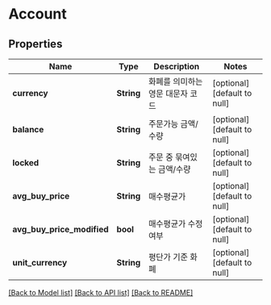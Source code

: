 # Account

## Properties
Name | Type | Description | Notes
------------ | ------------- | ------------- | -------------
**currency** | **String** | 화폐를 의미하는 영문 대문자 코드 | [optional] [default to null]
**balance** | **String** | 주문가능 금액/수량 | [optional] [default to null]
**locked** | **String** | 주문 중 묶여있는 금액/수량 | [optional] [default to null]
**avg_buy_price** | **String** | 매수평균가 | [optional] [default to null]
**avg_buy_price_modified** | **bool** | 매수평균가 수정 여부 | [optional] [default to null]
**unit_currency** | **String** | 평단가 기준 화폐 | [optional] [default to null]

[[Back to Model list]](../README.md#documentation-for-models) [[Back to API list]](../README.md#documentation-for-api-endpoints) [[Back to README]](../README.md)


